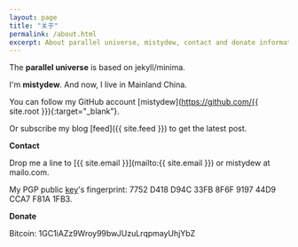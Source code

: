 ```yaml
---
layout: page
title: "关于"
permalink: /about.html
excerpt: About parallel universe, mistydew, contact and donate information.
---
```


The **parallel universe** is based on jekyll/minima.

I'm **mistydew**. And now, I live in Mainland China.

You can follow my GitHub account [mistydew](https://github.com/{{ site.root }}){:target="_blank"}.

Or subscribe my blog [feed]({{ site.feed }}) to get the latest post.

**Contact**

Drop me a line to [{{ site.email }}](mailto:{{ site.email }}) or mistydew at mailo.com.

My PGP public [key](/public_key.asc)'s fingerprint: 7752 D418 D94C 33FB 8F6F 9197 44D9 CCA7 F81A 1FB3.

**Donate**

Bitcoin: 1GC1iAZz9Wroy99bwJUzuLrqpmayUhjYbZ
